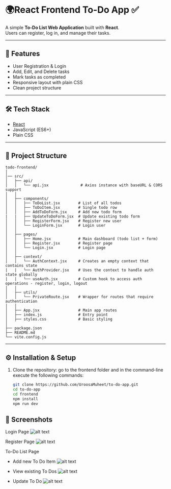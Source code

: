 # 🌍React Frontend To-Do App ✅

A simple **To-Do List Web Application** built with **React**.  
Users can register, log in, and manage their tasks.

---

## 🚀 Features
- User Registration & Login
- Add, Edit, and Delete tasks
- Mark tasks as completed
- Responsive layout with plain CSS
- Clean project structure

---

## 🛠️ Tech Stack
- [React](https://react.dev/)
- JavaScript (ES6+)
- Plain CSS

---

## 📂 Project Structure
```
todo-frontend/
│
│── src/
│   ├── api/
│   │   └── api.jsx              # Axios instance with baseURL & CORS support
│   │
│   ├── components/
│   │   ├── ToDoList.jsx        # List of all todos
│   │   ├── ToDoItem.jsx        # Single todo row
│   │   ├── AddToDoForm.jsx     # Add new todo form
|   |   ├── UpdateToDoForm.jsx  # Update existing todo form
│   │   ├── RegisterForm.jsx    # Register new user
│   │   └── LoginForm.jsx       # Login user
│   │
│   ├── pages/
│   │   ├── Home.jsx            # Main dashboard (todo list + form)
│   │   ├── Register.jsx        # Register page
│   │   └── Login.jsx           # Login page
│   │
│   ├── context/
│   │   └── AuthContext.jsx     # Creates an empty context that contains state
|   |   └── AuthProvider.jsx    # Uses the context to handle auth state globally
|   |   └── useAuth.jsx         # Custom hook to access auth operations - register, login, logout
│   │
│   ├── utils/
│   │   └── PrivateRoute.jsx    # Wrapper for routes that require authentication
│   │
│   ├── App.jsx                 # Main app routes
│   ├── index.js                # Entry point
│   ├── styles.css              # Basic styling
│
├── package.json
├── README.md
└── vite.config.js 
```

---

## ⚙️ Installation & Setup

1. Clone the repository: go to the frontend folder and in the command-line execute the following commands:

   ```bash
   git clone https://github.com/UroosaMuheet/to-do-app.git
   cd to-do-app
   cd frontend
   npm install
   npm run dev

## 📸 Screenshots

Login Page
![alt text](image.png)

Register Page
![alt text](image-2.png)

To-Do List Page
- Add new To Do Item
![alt text](image-1.png)

- View existing To Dos
![alt text](image-3.png)

- Update To Do
![alt text](image-4.png)
